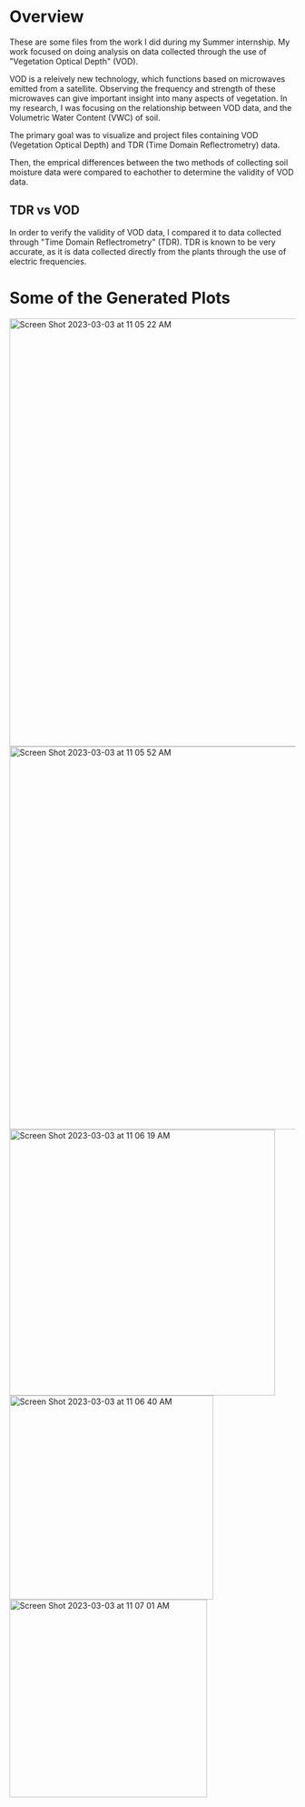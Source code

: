 # Overview

These are some files from the work I did during my Summer internship.  My work focused on doing analysis on data collected through the use of "Vegetation Optical Depth" (VOD).

VOD is a releively new technology, which functions based on microwaves emitted from a satellite.  Observing the frequency and strength of these microwaves can give important insight into many aspects of vegetation.  In my research, I was focusing on the relationship between VOD data, and the Volumetric Water Content (VWC) of soil.

The primary goal was to visualize and project files containing VOD (Vegetation Optical Depth) and TDR (Time Domain Reflectrometry) data.

Then, the emprical differences between the two methods of collecting soil moisture data were compared to eachother to determine the validity of VOD data.

## TDR vs VOD

In order to verify the validity of VOD data, I compared it to data collected through "Time Domain Reflectrometry" (TDR).  TDR is known to be very accurate, as it is data collected directly from the plants through the use of electric frequencies.

# Some of the Generated Plots

<img width="753" alt="Screen Shot 2023-03-03 at 11 05 22 AM" src="https://user-images.githubusercontent.com/92408910/222805433-e1e8f299-068a-454b-bbc7-ef43cf933fb0.png">
<img width="674" alt="Screen Shot 2023-03-03 at 11 05 52 AM" src="https://user-images.githubusercontent.com/92408910/222805521-319bd984-e394-4d73-b026-7bf793bc8d23.png">
<img width="468" alt="Screen Shot 2023-03-03 at 11 06 19 AM" src="https://user-images.githubusercontent.com/92408910/222805600-a15eee2f-0a1f-4b41-a89c-8a58254fc7a4.png">
<img width="359" alt="Screen Shot 2023-03-03 at 11 06 40 AM" src="https://user-images.githubusercontent.com/92408910/222805659-fb17bd7d-fc3d-453a-85bc-9af9aff0ef76.png">
<img width="348" alt="Screen Shot 2023-03-03 at 11 07 01 AM" src="https://user-images.githubusercontent.com/92408910/222805717-081a07a7-5136-4423-bed9-54d696f27f0c.png">
